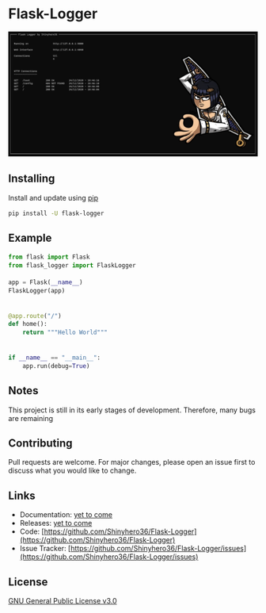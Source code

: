 # Flask-Logger

![Preview](./.github/banner.png)

## Installing
Install and update using [pip](https://pip.pypa.io/en/stable/quickstart/)

```bash
pip install -U flask-logger
```

## Example
```python
from flask import Flask
from flask_logger import FlaskLogger

app = Flask(__name__)
FlaskLogger(app)


@app.route("/")
def home():
    return """Hello World"""


if __name__ == "__main__":
    app.run(debug=True)
```
## Notes
This project is still in its early stages of development. Therefore, many bugs are remaining

## Contributing
Pull requests are welcome. For major changes, please open an issue first to discuss what you would like to change.


## Links
* Documentation: [yet to come](#)
* Releases: [yet to come](#)
* Code: [https://github.com/Shinyhero36/Flask-Logger](https://github.com/Shinyhero36/Flask-Logger)
* Issue Tracker: [https://github.com/Shinyhero36/Flask-Logger/issues](https://github.com/Shinyhero36/Flask-Logger/issues)

## License
[GNU General Public License v3.0](https://choosealicense.com/licenses/gpl-3.0/)